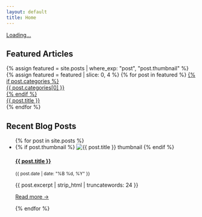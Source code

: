 ```yaml
---
layout: default
title: Home
---
```


<div class="featured-rotator">
  <a id="featured-rotator-link" href="#">
    <span id="featured-rotator-text">Loading...</span>
  </a>
</div>

## Featured Articles

<section class="hero-grid fade-in">
  {% assign featured = site.posts | where_exp: "post", "post.thumbnail" %}
  {% assign featured = featured | slice: 0, 4 %}
  {% for post in featured %}
    <a
      href="{{ post.url }}"
      class="hero-grid-item"
      style="background-image: url('{{ post.thumbnail | default: '/assets/images/fallback.jpg' | relative_url }}');"
      title="{{ post.title }}"
    >
      {% if post.categories %}
        <div class="hero-category">{{ post.categories[0] }}</div>
      {% endif %}
      <div class="hero-overlay">
        <span>{{ post.title }}</span>
      </div>
    </a>
  {% endfor %}
</section>




## Recent Blog Posts

<ul class="post-list">
  {% for post in site.posts %}
    <li class="fade-in fade-in-delay">
      {% if post.thumbnail %}
        <img
          class="post-thumb-left"
          src="{{ post.thumbnail | relative_url }}"
          alt="{{ post.title }} thumbnail"
          loading="lazy"
        >
      {% endif %}
      <div class="post-info">
        <h4><a href="{{ post.url }}">{{ post.title }}</a></h4>
        <p><small>{{ post.date | date: "%B %d, %Y" }}</small></p>
        <p>{{ post.excerpt | strip_html | truncatewords: 24 }}</p>
        <a href="{{ post.url }}">Read more →</a>
      </div>
    </li>

<script>
  document.addEventListener("DOMContentLoaded", function () {
    const titles = [
      {% assign featured = site.posts | sort: "date" | reverse | slice: 0, 6 %}
      {% for post in featured %}
        "{{ post.title | escape }}"{% unless forloop.last %},{% endunless %}
      {% endfor %}
    ];
    let index = 0;
    const rotator = document.getElementById("featured-rotator-text");

    function rotateTitle() {
      rotator.classList.remove("fade-in");
      void rotator.offsetWidth;
      rotator.textContent = titles[index];
      rotator.classList.add("fade-in");
      index = (index + 1) % titles.length;
    }

    rotateTitle();
    setInterval(rotateTitle, 8000);
  });
</script>

  
  {% endfor %}
</ul>
